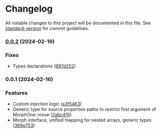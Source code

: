 # Changelog

All notable changes to this project will be documented in this file. See [standard-version](https://github.com/conventional-changelog/standard-version) for commit guidelines.

### [0.0.2](https://github.com/modulify/morph/compare/v0.0.1...v0.0.2) (2024-02-19)


### Fixes

* Types declarations ([697d252](https://github.com/modulify/morph/commit/697d2529c12b58189f42eae290c60d473f3e86d0))

### 0.0.1 (2024-02-16)


### Features

* Custom injection logic ([a3f5463](https://github.com/modulify/morph/commit/a3f546330e7325469c8aba87256345846852ff0b))
* Generic type for source properties paths to restrict first argument of MorphOne::move ([2abc410](https://github.com/modulify/morph/commit/2abc41064813daba5a288da3794b800402dcbf91))
* Morph interface, unified mapping for nested arrays, generic types ([369e753](https://github.com/modulify/morph/commit/369e753005c1ab916f17f6c9bb3779818f8b7162))

